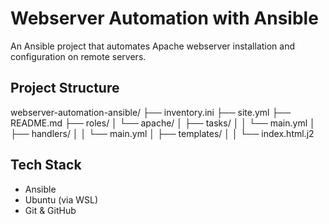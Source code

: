 # Webserver Automation with Ansible

An Ansible project that automates Apache webserver installation and configuration on remote servers.

## Project Structure
webserver-automation-ansible/
├── inventory.ini
├── site.yml
├── README.md
├── roles/
│   └── apache/
│       ├── tasks/
│       │   └── main.yml
│       ├── handlers/
│       │   └── main.yml
│       ├── templates/
│       │   └── index.html.j2

## Tech Stack
- Ansible
- Ubuntu (via WSL)
- Git & GitHub
